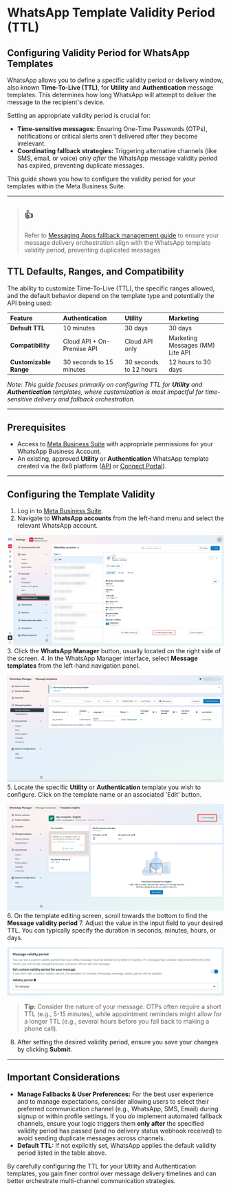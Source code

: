 # WhatsApp Template Validity Period (TTL)

## Configuring Validity Period for WhatsApp Templates

WhatsApp allows you to define a specific validity period or delivery window, also known **Time-To-Live (TTL)**, for **Utility** and **Authentication** message templates. This determines how long WhatsApp will attempt to deliver the message to the recipient's device.

Setting an appropriate validity period is crucial for:

* **Time-sensitive messages:** Ensuring One-Time Passwords (OTPs), notifications or critical alerts aren't delivered after they become irrelevant.
* **Coordinating fallback strategies:** Triggering alternative channels (like SMS, email, or voice) only *after* the WhatsApp message validity period has expired, preventing duplicate messages.

This guide shows you how to configure the validity period for your templates within the Meta Business Suite.

---

> 👍
> -
> 
> Refer to [Messaging Apps fallback management guide](/connect/reference/chatapps-fallback-management) to ensure your message delivery orchestration align with the WhatsApp template validity period, preventing duplicated messages
> 
> 

## TTL Defaults, Ranges, and Compatibility

The ability to customize Time-To-Live (TTL), the specific ranges allowed, and the default behavior depend on the template type and potentially the API being used:

| Feature                | Authentication             | Utility                | Marketing                        |
| :--------------------- | :------------------------- | :--------------------- | :------------------------------- |
| **Default TTL**        | 10 minutes                 | 30 days                | 30 days                          |
| **Compatibility**      | Cloud API + On-Premise API | Cloud API only         | Marketing Messages (MM) Lite API |
| **Customizable Range** | 30 seconds to 15 minutes   | 30 seconds to 12 hours | 12 hours to 30 days              |

*Note: This guide focuses primarily on configuring TTL for **Utility** and **Authentication** templates, where customization is most impactful for time-sensitive delivery and fallback orchestration.*

---

## Prerequisites

* Access to [Meta Business Suite](https://business.facebook.com/latest/settings/) with appropriate permissions for your WhatsApp Business Account.
* An existing, approved **Utility** or **Authentication** WhatsApp template created via the 8x8 platform ([API](/connect/reference/add-whatsapp-template) or [Connect Portal](/connect/docs/whatsapp-templates-management#creating-templates)).

---

## Configuring the Template Validity

1. Log in to [Meta Business Suite](https://business.facebook.com/latest/settings/).
2. Navigate to **WhatsApp accounts** from the left-hand menu and select the relevant WhatsApp account.

![](../images/d884e58ee928e9d74b52b644d28a9109fc3e931a95335f57164c362e50948be7-image.png)
3. Click the **WhatsApp Manager** button, usually located on the right side of the screen.
4. In the WhatsApp Manager interface, select **Message templates** from the left-hand navigation panel.  

![](../images/f0e373550e092bdeb1785dc472836f74438411e34d860687b9a041ba16e2ae13-image.png)
5. Locate the specific **Utility** or **Authentication** template you wish to configure. Click on the template name or an associated 'Edit' button.  

![](../images/7a1fae0359ae0a3ed2a7de28018abba9139a1fa3c929cb819c1189db8fbe4c52-image.png)
6. On the template editing screen, scroll towards the bottom to find the **Message validity period**
7. Adjust the value in the input field to your desired TTL. You can typically specify the duration in seconds, minutes, hours, or days.  

![](../images/c2d8279519f731a7d15266581c48ccfe57e5184dc1fc24487d9754c832f379ff-image.png)

> 
> **Tip:** Consider the nature of your message. OTPs often require a short TTL (e.g., 5-15 minutes), while appointment reminders might allow for a longer TTL (e.g., several hours before you fall back to making a phone call).
> 
> 
>
8. After setting the desired validity period, ensure you save your changes by clicking **Submit**.

---

## Important Considerations

* **Manage Fallbacks & User Preferences:** For the best user experience and to manage expectations, consider allowing users to select their preferred communication channel (e.g., WhatsApp, SMS, Email) during signup or within profile settings. If you *do* implement automated fallback channels, ensure your logic triggers them **only after** the specified validity period has passed (and no delivery status webhook received) to avoid sending duplicate messages across channels.
* **Default TTL:** If not explicitly set, WhatsApp applies the default validity period listed in the table above.

By carefully configuring the TTL for your Utility and Authentication templates, you gain finer control over message delivery timelines and can better orchestrate multi-channel communication strategies.
